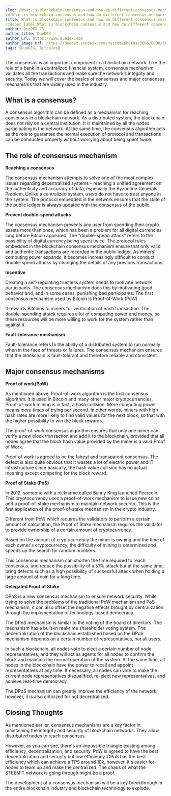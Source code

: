 ```yaml
---
slug: /What-is-blockchain-consensus-and-how-do-different-consensus-mechanisms-work
id:What-is-blockchain-consensus-and-how-do-different-consensus-mechanisms-work
title: What is blockchain consensus and how do different consensus mechanisms work?
sidebar_label:What is blockchain consensus and how do different consensus mechanisms work?
author: DueDEX CS
author_title: DueDEX
author_url: https://www.duedex.com
author_image_url: https://duedex.zendesk.com/system/photos/3606/0800/5893/twitter4.png
tags: [DueDEX, Bitcoins]
---
```


The consensus is an important component in a blockchain network. Like the role of a bank in a centralized financial system, consensus mechanism validates all the transactions and make sure the network’s integrity and security. Today we will cover the basics of consensus and major consensus mechanisms that are widely used in the industry.


<!--truncate-->

## What is a consensus?

A consensus algorithm can be defined as a mechanism for reaching consensus in a blockchain network. As a distributed system, the blockchain does not rely on a central institution. It is maintained by all the nodes participating in the network. At the same time, the consensus algorithm acts as the role to guarantee the normal execution of protocol and transactions can be conducted properly without worrying about being spent twice.

## The role of consensus mechanism

**Reaching a consensus**

The consensus mechanism attempts to solve one of the most complex issues regarding decentralized systems - reaching a unified agreement on the authenticity and accuracy of data, especially the Byzantine Generals Problem. Unlike a centralized system, users do not have to trust anyone in the system. The protocol embedded in the network ensures that the state of the public ledger is always updated with the consensus of the public.

**Prevent double-spend attacks**

The consensus mechanism prevents any user from spending their crypto assets more than once, which has been a problem for all digital currencies long before Bitcoin appeared. The "double-spend attack" refers to the possibility of digital currency being spent twice. The protocol rules embedded in the blockchain consensus mechanism ensure that only valid and authentic transactions are recorded in the public ledger. As miners' computing power expands, it becomes increasingly difficult to conduct double-spend attacks by changing the details of any previous transactions.

**Incentive**

Creating a self-regulating trustless system needs to motivate network participants. The consensus mechanism does this by motivating good behavior and, and in some cases, punishing bad participants. The first consensus mechanism used by Bitcoin is Proof-of-Work (PoW).

It rewards Bitcoins to miners for verification of each transaction. The double-spending attack requires a lot of computing power and money, so these resources will be more willing to work for the system rather than against it.

**Fault-tolerance mechanism**

Fault-tolerance refers to the ability of a distributed system to run normally when in the face of threats or failures. The consensus mechanism ensures that the blockchain is fault-tolerant and therefore reliable and consistent.

## Major consensus mechanisms

**Proof of work(PoW)**

As mentioned above, Proof-of-work algorithm is the first consensus algorithm. It is used in Bitcoin and many other major cryptocurrencies. Proof-of-work mining is in fact, a hash collision. More computing power means more times of trying per second. In other words, miners with high hash rates are more likely to find valid values ​​for the next block, so that with the higher possibility to win the block rewards.

The proof-of-work consensus algorithm ensures that only one miner can verify a new block transaction and add it to the blockchain, provided that all nodes agree that the block hash value provided by the miner is a valid Proof of Work.

Proof of work is agreed to be the fairest and transparent consensus. The defect is also quite obvious that it wastes a lot of electric power and IT infrastructure since basically, the hash value collision has no actual meaning except competing for the block reward.

**Proof of Stake (PoS)**

In 2012, someone with a nickname called Sunny King launched Peercoin. This cryptocurrency uses a proof-of-work mechanism to issue new coins and a proof-of-stake mechanism to maintain network security. This is the first application of the proof-of-stake mechanism in the crypto industry.

Different from PoW which requires the validators to perform a certain amount of calculation, the Proof of Stake mechanism requires the validator to provide ownership of a certain amount of cryptocurrency.

Based on the amount of cryptocurrency the miner is owning and the time of each owner's cryptocurrency, the difficulty of mining is determined and speeds up the search for random numbers.

This consensus mechanism can shorten the time required to reach consensus, and reduce the possibility of a 51% attack but at the same time, bring defects such as a high possibility of successful attack when holding a large amount of coin for a long time.

**Delegated Proof of Stake**

DPoS is a new consensus mechanism to ensure network security. While trying to solve the problems of the traditional PoW mechanism and PoS mechanism, it can also offset the negative effects brought by centralization through the implementation of technology-based democracy.

The DPoS mechanism is similar to the voting of the board of directors. The mechanism has a built-in real-time shareholder voting system. The decentralization of the blockchain established based on the DPoS mechanism depends on a certain number of representatives, not all users.

In such a blockchain, all nodes vote to elect a certain number of node representatives, and they will act as agents for all nodes to confirm the block and maintain the normal operation of the system. At the same time, all nodes in the blockchain have the power to recall and appoint representatives at any time. If necessary, all nodes can vote to make the current node representatives disqualified, re-elect new representatives, and achieve real-time democracy.

The DPoS mechanism can greatly improve the efficiency of the network, however, it is also criticized for not decentralized.

## Closing Thoughts

As mentioned earlier, consensus mechanisms are a key factor in maintaining the integrity and security of blockchain networks. They allow distributed nodes to reach consensus.

However, as you can see, there's an impossible triangle existing among efficiency, decentralization, and security. PoW is agreed to have the best decentralization and security but low efficiency. DPoS has the best efficiency which can achieve a TPS around 10k, however, it's easier for nodes to team up and make the centralized. The chaos of what the STEEMIT network is going through might be a proof.

The development of a consensus mechanism will be a key breakthrough in the entire blockchain industry and blockchain technology to explode.
